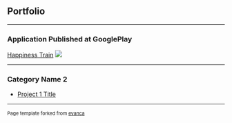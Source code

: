 ## Portfolio

---

### 	Application Published at GooglePlay

[Happiness Train](https://play.google.com/store/apps/details?id=com.ohanian.happinesstrain)
<img src="https://play-lh.googleusercontent.com/vrw-s34bqU-gfNbYQFgaf2AbfQAtEncPjbH2H-CPcLD4Hh869ufFJlg-ZgQWwtI7=s180-rw"/>

---

### Category Name 2

- [Project 1 Title](http://example.com/)


---
<p style="font-size:11px">Page template forked from <a href="https://github.com/evanca/quick-portfolio">evanca</a></p>
<!-- Remove above link if you don't want to attibute -->
